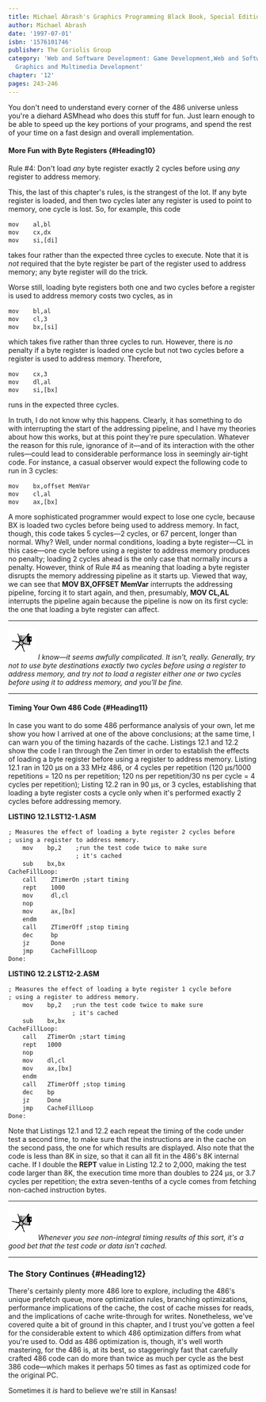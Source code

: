 ```yaml
---
title: Michael Abrash's Graphics Programming Black Book, Special Edition
author: Michael Abrash
date: '1997-07-01'
isbn: '1576101746'
publisher: The Coriolis Group
category: 'Web and Software Development: Game Development,Web and Software Development:
  Graphics and Multimedia Development'
chapter: '12'
pages: 243-246
---
```


You don't need to understand every corner of the 486 universe unless
you're a diehard ASMhead who does this stuff for fun. Just learn enough
to be able to speed up the key portions of your programs, and spend the
rest of your time on a fast design and overall implementation.

#### More Fun with Byte Registers {#Heading10}

Rule \#4: Don't load *any* byte register exactly 2 cycles before using
*any* register to address memory.

This, the last of this chapter's rules, is the strangest of the lot. If
any byte register is loaded, and then two cycles later any register is
used to point to memory, one cycle is lost. So, for example, this code

    mov    al,bl
    mov    cx,dx
    mov    si,[di]

takes four rather than the expected three cycles to execute. Note that
it is *not* required that the byte register be part of the register used
to address memory; any byte register will do the trick.

Worse still, loading byte registers both one and two cycles before a
register is used to address memory costs two cycles, as in

    mov    bl,al
    mov    cl,3
    mov    bx,[si]

which takes five rather than three cycles to run. However, there is *no*
penalty if a byte register is loaded one cycle but not two cycles before
a register is used to address memory. Therefore,

    mov    cx,3
    mov    dl,al
    mov    si,[bx]

runs in the expected three cycles.

In truth, I do not know why this happens. Clearly, it has something to
do with interrupting the start of the addressing pipeline, and I have my
theories about how this works, but at this point they're pure
speculation. Whatever the reason for this rule, ignorance of it—and of
its interaction with the other rules—could lead to considerable
performance loss in seemingly air-tight code. For instance, a casual
observer would expect the following code to run in 3 cycles:

    mov    bx,offset MemVar
    mov    cl,al
    mov    ax,[bx]

A more sophisticated programmer would expect to lose one cycle, because
BX is loaded two cycles before being used to address memory. In fact,
though, this code takes 5 cycles—2 cycles, or 67 percent, longer than
normal. Why? Well, under normal conditions, loading a byte register—CL
in this case—one cycle before using a register to address memory
produces no penalty; loading 2 cycles ahead is the only case that
normally incurs a penalty. However, think of Rule \#4 as meaning that
loading a byte register disrupts the memory addressing pipeline as it
starts up. Viewed that way, we can see that **MOV BX,OFFSET MemVar**
interrupts the addressing pipeline, forcing it to start again, and then,
presumably, **MOV CL,AL** interrupts the pipeline again because the
pipeline is now on its first cycle: the one that loading a byte register
can affect.

  ------------------- -----------------------------------------------------------------------------------------------------------------------------------------------------------------------------------------------------------------------------------------------------------------------------------
  ![](images/i.jpg)   *I know—it seems awfully complicated. It isn't, really. Generally, try not to use byte destinations exactly two cycles before using a register to address memory, and try not to load a register either one or two cycles before using it to address memory, and you'll be fine.*
  ------------------- -----------------------------------------------------------------------------------------------------------------------------------------------------------------------------------------------------------------------------------------------------------------------------------

#### Timing Your Own 486 Code {#Heading11}

In case you want to do some 486 performance analysis of your own, let me
show you how I arrived at one of the above conclusions; at the same
time, I can warn you of the timing hazards of the cache. Listings 12.1
and 12.2 show the code I ran through the Zen timer in order to establish
the effects of loading a byte register before using a register to
address memory. Listing 12.1 ran in 120 µs on a 33 MHz 486, or 4 cycles
per repetition (120 µs/1000 repetitions = 120 ns per repetition; 120 ns
per repetition/30 ns per cycle = 4 cycles per repetition); Listing 12.2
ran in 90 µs, or 3 cycles, establishing that loading a byte register
costs a cycle only when it's performed exactly 2 cycles before
addressing memory.

**LISTING 12.1 LST12-1.ASM**

    ; Measures the effect of loading a byte register 2 cycles before
    ; using a register to address memory.
        mov    bp,2    ;run the test code twice to make sure
                       ; it's cached
        sub    bx,bx
    CacheFillLoop:
        call    ZTimerOn ;start timing
        rept    1000
        mov     dl,cl
        nop
        mov     ax,[bx]
        endm
        call    ZTimerOff ;stop timing
        dec     bp
        jz      Done
        jmp     CacheFillLoop
    Done:

**LISTING 12.2 LST12-2.ASM**

    ; Measures the effect of loading a byte register 1 cycle before
    ; using a register to address memory.
        mov    bp,2   ;run the test code twice to make sure
                      ; it's cached
        sub    bx,bx
    CacheFillLoop:
        call   ZTimerOn ;start timing
        rept   1000
        nop
        mov    dl,cl
        mov    ax,[bx]
        endm
        call   ZTimerOff ;stop timing
        dec    bp
        jz     Done
        jmp    CacheFillLoop
    Done:

Note that Listings 12.1 and 12.2 each repeat the timing of the code
under test a second time, to make sure that the instructions are in the
cache on the second pass, the one for which results are displayed. Also
note that the code is less than 8K in size, so that it can all fit in
the 486's 8K internal cache. If I double the **REPT** value in Listing
12.2 to 2,000, making the test code larger than 8K, the execution time
more than doubles to 224 µs, or 3.7 cycles per repetition; the extra
seven-tenths of a cycle comes from fetching non-cached instruction
bytes.

  ------------------- -----------------------------------------------------------------------------------------------------------------------
  ![](images/i.jpg)   *Whenever you see non-integral timing results of this sort, it's a good bet that the test code or data isn't cached.*
  ------------------- -----------------------------------------------------------------------------------------------------------------------

### The Story Continues {#Heading12}

There's certainly plenty more 486 lore to explore, including the 486's
unique prefetch queue, more optimization rules, branching optimizations,
performance implications of the cache, the cost of cache misses for
reads, and the implications of cache write-through for writes.
Nonetheless, we've covered quite a bit of ground in this chapter, and I
trust you've gotten a feel for the considerable extent to which 486
optimization differs from what you're used to. Odd as 486 optimization
is, though, it's well worth mastering, for the 486 is, at its best, so
staggeringly fast that carefully crafted 486 code can do more than twice
as much per cycle as the best 386 code—which makes it perhaps 50 times
as fast as optimized code for the original PC.

Sometimes it *is* hard to believe we're still in Kansas!